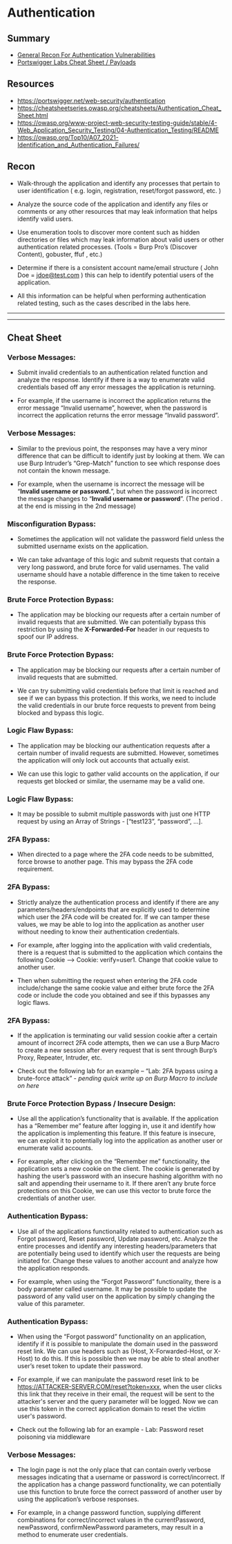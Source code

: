 # Authentication

## Summary

* [General Recon For Authentication Vulnerabilities](#recon)
* [Portswigger Labs Cheat Sheet / Payloads](#cheat-sheet)

## Resources

* https://portswigger.net/web-security/authentication
* https://cheatsheetseries.owasp.org/cheatsheets/Authentication_Cheat_Sheet.html
* https://owasp.org/www-project-web-security-testing-guide/stable/4-Web_Application_Security_Testing/04-Authentication_Testing/README
* https://owasp.org/Top10/A07_2021-Identification_and_Authentication_Failures/

## Recon

* Walk-through the application and identify any processes that pertain to user identification ( e.g. login, registration, reset/forgot password, etc. )

* Analyze the source code of the application and identify any files or comments or any other resources that may leak information that helps identify valid users.

* Use enumeration tools to discover more content such as hidden directories or files which may leak information about valid users or other authentication related processes. (Tools = Burp Pro’s (Discover Content), gobuster, ffuf , etc.)

* Determine if there is a consistent account name/email structure ( John Doe = jdoe@test.com ) this can help to identify potential users of the application.

* All this information can be helpful when performing authentication related testing, such as the cases described in the labs here.


---
---

## Cheat Sheet

### Verbose Messages:  
* Submit invalid credentials to an authentication related function and analyze the response.  Identify if there is a way to enumerate valid credentials based off any error messages the application is returning.  

* For example, if the username is incorrect the application returns the error message “Invalid username”, however, when the password is incorrect the application returns the error message “Invalid password”.


### Verbose Messages:  
* Similar to the previous point, the responses may have a very minor difference that can be difficult to identify just by looking at them.  We can use Burp Intruder’s “Grep-Match” function to see which response does not contain the known message.  

* For example, when the username is incorrect the message will be “**Invalid username or password.**”, but when the password is incorrect the message changes to “**Invalid username or password**”. (The period . at the end is missing in the 2nd message)


### Misconfiguration Bypass:  
* Sometimes the application will not validate the password field unless the submitted username exists on the application.  

* We can take advantage of this logic and submit requests that contain a very long password, and brute force for valid usernames.  The valid username should have a notable difference in the time taken to receive the response.


### Brute Force Protection Bypass:  
* The application may be blocking our requests after a certain number of invalid requests that are submitted.  We can potentially bypass this restriction by using the **X-Forwarded-For** header in our requests to spoof our IP address.


### Brute Force Protection Bypass:  
* The application may be blocking our requests after a certain number of invalid requests that are submitted.  

* We can try submitting valid credentials before that limit is reached and see if we can bypass this protection.  If this works, we need to include the valid credentials in our brute force requests to prevent from being blocked and bypass this logic.


### Logic Flaw Bypass:  
* The application may be blocking our authentication requests after a certain number of invalid requests are submitted.  However, sometimes the application will only lock out accounts that actually exist.  

* We can use this logic to gather valid accounts on the application, if our requests get blocked or similar, the username may be a valid one.


### Logic Flaw Bypass:  
* It may be possible to submit multiple passwords with just one HTTP request by using an Array of Strings -  [“test123”, “password”, …].


### 2FA Bypass:  
* When directed to a page where the 2FA code needs to be submitted, force browse to another page.  This may bypass the 2FA code requirement.


### 2FA Bypass:  
* Strictly analyze the authentication process and identify if there are any parameters/headers/endpoints that are explicitly used to determine which user the 2FA code will be created for.  If we can tamper these values, we may be able to log into the application as another user without needing to know their authentication credentials.  

* For example, after logging into the application with valid credentials, there is a request that is submitted to the application which contains the following Cookie –> Cookie: verify=user1.  Change that cookie value to another user.  

* Then when submitting the request when entering the 2FA code include/change the same cookie value and either brute force the 2FA code or include the code you obtained and see if this bypasses any logic flaws.


### 2FA Bypass:  
* If the application is terminating our valid session cookie after a certain amount of incorrect 2FA code attempts, then we can use a Burp Macro to create a new session after every request that is sent through Burp’s Proxy, Repeater, Intruder, etc.  

* Check out the following lab for an example – “Lab: 2FA bypass using a brute-force attack”   -   *pending quick write up on Burp Macro to include on here*


### Brute Force Protection Bypass / Insecure Design:  
* Use all the application’s functionality that is available.  If the application has a “Remember me” feature after logging in, use it and identify how the application is implementing this feature.  If this feature is insecure, we can exploit it to potentially log into the application as another user or enumerate valid accounts.  

* For example, after clicking on the “Remember me” functionality, the application sets a new cookie on the client.  The cookie is generated by hashing the user’s password with an insecure hashing algorithm with no salt and appending their username to it.  If there aren’t any brute force protections on this Cookie, we can use this vector to brute force the credentials of another user.


### Authentication Bypass:  
* Use all of the applications functionality related to authentication such as Forgot password, Reset password, Update password, etc.  Analyze the entire processes and identify any interesting headers/parameters that are potentially being used to identify which user the requests are being initiated for.  Change these values to another account and analyze how the application responds.  

* For example, when using the “Forgot Password” functionality, there is a body parameter called username.  It may be possible to update the password of any valid user on the application by simply changing the value of this parameter.


### Authentication Bypass:  
* When using the “Forgot password” functionality on an application, identify if it is possible to manipulate the domain used in the password reset link.  We can use headers such as (Host, X-Forwarded-Host, or X-Host) to do this.  If this is possible then we may be able to steal another user’s reset token to update their password.  

* For example, if we can manipulate the password reset link to be https://ATTACKER-SERVER.COM/reset?token=xxx, when the user clicks this link that they receive in their email, the request will be sent to the attacker's server and the query parameter will be logged.  Now we can use this token in the correct application domain to reset the victim user's password. 

* Check out the following lab for an example - Lab: Password reset poisoning via middleware


### Verbose Messages:  
* The login page is not the only place that can contain overly verbose messages indicating that a username or password is correct/incorrect.  If the application has a change password functionality, we can potentially use this function to brute force the correct password of another user by using the application’s verbose responses.

* For example, in a change password function, supplying different combinations for correct/incorrect values in the currentPassword, newPassword, confirmNewPassword parameters, may result in a method to enumerate user credentials.
